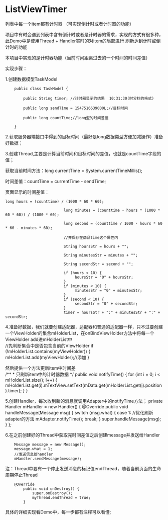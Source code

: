 # ListViewTimer
列表中每一个item都有计时器 （可实现倒计时或者计时器的功能）

项目中有时会遇到列表中含有倒计时或者是计时器的需求，实现的方式有很多种，此Demo中是使用Thread + Handler实时的对item的局部进行
刷新达到计时或倒计时的功能

本项目中实现的是计时器功能（当前时间距离过去的一个时间的时间差值）

实现步骤：

1.创建数据模型TaskModel

        public class TaskModel {

            public String timer; //计时器显示的结果  10:31:30(时分秒的格式)

            public long sendTime = 1547516639000L;//目标时间

            public long countTime;//long型的时间差值

        }

2.获取服务器端接口中得到的目标时间（最好是long数据类型方便加减操作）准备好数据；

3.创建Thread,主要是计算当前时间和目标时间的差值，也就是countTime字段的值；

获取当前时间方法：long currentTime = System.currentTimeMillis();

时间差值：countTime = currentTime - sendTime;

页面显示的时间差值：
```
long hours = (counttime) / (1000 * 60 * 60);

                          long minutes = (counttime - hours * (1000 * 60 * 60)) / (1000 * 60);

                          long second = (counttime / 1000 - hours * 60 * 60 - minutes * 60);

                          //并保存在商品time这个属性内

                          String hoursStr = hours + "";

                          String minutesStr = minutes + "";

                          String secondStr = second + "";

                          if (hours < 10) {
                               hoursStr = "0" + hoursStr;
                          }
                          if (minutes < 10) {
                               minutesStr = "0" + minutesStr;
                          }
                          if (second < 10) {
                               secondStr = "0" + secondStr;
                          }
                          timer = hoursStr + ":" + minutesStr + ":" + secondStr;
```

4.准备好数据，我们就要创建适配器，适配器和普通的适配器一样，只不过要创建一个ViewHolder的集合mHolderList，在onBindViewHolder方法中将每一个ViewHolder
add进mHolderList中 <br>
//先判断集合中是否包含当前的ViewHolder
if (!mHolderList.contains(myViewHolder)) {
     mHolderList.add(myViewHolder);//添加
}

然后提供一个方法更新item中时间差<br>
    /**
     * 只刷新item中的计时器数据
     */
    public void notifyTime() {
        for (int i = 0; i < mHolderList.size(); i++) {
            mHolderList.get(i).mTextView.setText(mData.get(mHolderList.get(i).position).timer);
        }
    }

5.创建Handler，每次收到新的消息就调用Adapter中的notifyTime方法；
        private Handler mHandler = new Handler() {
                @Override
                public void handleMessage(Message msg) {
                    switch (msg.what) {
                        case 1:
                            //优化刷新adapter的方法
                            mAdapter.notifyTime();
                            break;
                    }
                    super.handleMessage(msg);
                }
            };

6.在之前创建好的Thread中获取完时间差值之后创建message并发送给Handler

        Message message = new Message();
        message.what = 1;
        //发送信息给handler
        mHandler.sendMessage(message);

注：Thread中要有一个停止发送消息的标记值endThread，随着当前页面的生命周期停止Thread

        @Override
            public void onDestroy() {
                super.onDestroy();
                myThread.endThread = true;
            }

具体的详细实现看Demo中，每一步都有注释可以看懂;









